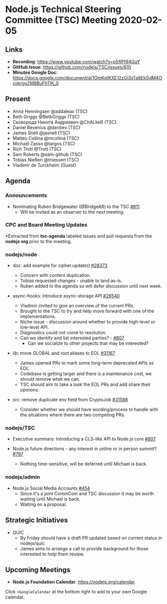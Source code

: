 # Node.js Technical Steering Committee (TSC) Meeting 2020-02-05

## Links

* **Recording**: <https://www.youtube.com/watch?v=p5fIPf94GuY>
* **GitHub Issue**: <https://github.com/nodejs/TSC/issues/810>
* **Minutes Google Doc**: <https://docs.google.com/document/d/1OmKotKXE12zGi3sTa8EkGdM4Ocpkrgy2M8BuFhTIK_0>

## Present

* Anna Henningsen @addaleax (TSC)
* Beth Griggs @BethGriggs (TSC)
* Сковорода Никита Андреевич @ChALkeR (TSC)
* Daniel Bevenius @danbev (TSC)
* James Snell @jasnell (TSC)
* Matteo Collina @mcollina (TSC)
* Michaël Zasso @targos (TSC)
* Rich Trott @Trott (TSC)
* Sam Roberts @sam-github (TSC)
* Tobias Nießen @tniessen (TSC)
* Vladimir de Turckheim (Guest)

## Agenda

### Announcements

* Nominating Ruben Bridgewater (@BridgeAR) to the TSC [#811](https://github.com/nodejs/TSC/issues/811)
  * Will be invited as an observer to the next meeting.

### CPC and Board Meeting Updates

\*Extracted from **tsc-agenda** labeled issues and pull requests from the **nodejs org** prior to the meeting.

### nodejs/node

* doc: add example for cipher.update() [#28373](https://github.com/nodejs/node/pull/28373)
  * Concern with content duplication.
  * Tobias requested changes - unable to land as-is.
  * Ruben added to the agenda so will defer discussion until next week.

* async-hooks: introduce async-storage API [#26540](https://github.com/nodejs/node/pull/26540)
  * Vladimir invited to give an overview of the current PRs.
  * Brought to the TSC to try and help move forward with one of the implementations.
  * Niche issue - discussion around whether to provide high-level or low-level API.
  * Diagnostics could not come to resolution.
  * Can we identify and list interested parties? - [#807](https://github.com/nodejs/TSC/issues/807)
    * Can we socialize to other projects that may be interested?

* lib: move GLOBAL and root aliases to EOL [#31167](https://github.com/nodejs/node/pull/31167)
  * James opened PRs to mark some long-term deprecated APIs as EOL.
  * Codebase is getting larger and there is a maintenance cost, we should remove what we can.
  * TSC should aim to take a look the EOL PRs and add share their opinions.

* src: remove duplicate env field from CryptoJob
  [#31588](https://github.com/nodejs/node/pull/31588)
  * Consider whether we should have wording/process to handle with the situations where there are two competing PRs.

### nodejs/TSC

* Executive summary: Introducing a CLS-like API to Node.js core [#807](https://github.com/nodejs/TSC/issues/807)

* Node.js future directions - any interest in online or in person summit? [#797](https://github.com/nodejs/TSC/issues/797)
  * Nothing time-sensitive, will be deferred until Michael is back.

### nodejs/admin

* Node.js Social Media Accounts [#454](https://github.com/nodejs/admin/issues/454)
  * Since it's a joint CommCom and TSC discussion it may be worth waiting until Michael is back.
  * Waiting on a proposal.

## Strategic Initiatives

* QUIC
  * By Friday should have a draft PR updated based on current status in nodejs/quic
  * James aims to arrange a call to provide background for those interested to help them review.

## Upcoming Meetings

* **Node.js Foundation Calendar**: <https://nodejs.org/calendar>

Click `+GoogleCalendar` at the bottom right to add to your own Google calendar.
